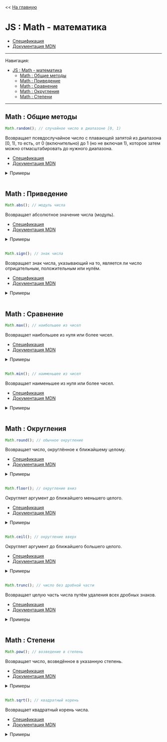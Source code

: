 << [На главную](../README.md)

# JS : Math - математика

- [Спецификация](https://tc39.es/ecma262/#sec-math-objects)
- [Документация MDN](https://developer.mozilla.org/ru/docs/Web/JavaScript/Reference/Global_Objects/Math)

---

Навигация:

- [JS : Math - математика](#js--math---математика)
  - [Math : Общие методы](#math--общие-методы)
  - [Math : Приведение](#math--приведение)
  - [Math : Сравнение](#math--сравнение)
  - [Math : Округления](#math--округления)
  - [Math : Степени](#math--степени)

---

## Math : Общие методы

<a id="random"></a>

```js
Math.random(); // случайное число в диапазоне [0, 1)
```

Возвращает псевдослучайное число с плавающей запятой из диапазона [0, 1), то есть, от 0 (включительно) до 1 (но не включая 1), которое затем можно отмасштабировать до нужного диапазона.

- [Спецификация](https://tc39.es/ecma262/#sec-math.random)
- [Документация MDN](https://developer.mozilla.org/ru/docs/Web/JavaScript/Reference/Global_Objects/Math/random)

<details>
<summary>Примеры</summary>

```js
Math.random(); // ==> 0.14939389144424675
Math.random(); // ==> 0.958739816066907
Math.random(); // ==> 0
Math.random(); // ==> 0.0695050833574784
```

</details><br>

## Math : Приведение

<a id="abs"></a>

```js
Math.abs(); // модуль числа
```

Возвращает абсолютное значение числа (модуль).

- [Спецификация](https://tc39.es/ecma262/#sec-math.abs)
- [Документация MDN](https://developer.mozilla.org/ru/docs/Web/JavaScript/Reference/Global_Objects/Math/abs)

<details>
<summary>Примеры</summary>

```js
Math.abs("-1"); // ==> 1
Math.abs(-2); // ==> 2
Math.abs(null); // ==> 0
Math.abs(""); // ==> 0
Math.abs([]); // ==> 0
Math.abs([2]); // ==> 2
Math.abs([1, 2]); // ==> NaN
Math.abs({}); // ==> NaN
Math.abs("string"); // ==> NaN
Math.abs(); // ==> NaN
```

</details><br>

<a id="sign"></a>

```js
Math.sign(); // знак числа
```

Возвращает знак числа, указывающий на то, является ли число отрицательным, положительным или нулём.

- [Спецификация](https://tc39.es/ecma262/#sec-math.sign)
- [Документация MDN](https://developer.mozilla.org/ru/docs/Web/JavaScript/Reference/Global_Objects/Math/sign)

<details>
<summary>Примеры</summary>

```js
Math.sign("0"); // ==> 0
Math.sign(0); // ==> 0
Math.sign(-0); // ==> -0
Math.sign("1"); // ==> 1
Math.sign(2); // ==> 1
Math.sign("-1"); // ==> -1
Math.sign(-2); // ==> -1
Math.sign(null); // ==> 0
Math.sign(""); // ==> 0
Math.sign([]); // ==> 0
Math.sign([2]); // ==> 1
Math.sign([1, 2]); // ==> NaN
Math.sign({}); // ==> NaN
Math.sign("string"); // ==> NaN
Math.sign(); // ==> NaN
```

</details><br>

## Math : Сравнение

<a id="max"></a>

```js
Math.max(); // наибольшее из чисел
```

Возвращает наибольшее из нуля или более чисел.

- [Спецификация](https://tc39.es/ecma262/#sec-math.max)
- [Документация MDN](https://developer.mozilla.org/ru/docs/Web/JavaScript/Reference/Global_Objects/Math/max)

<details>
<summary>Примеры</summary>

```js
Math.max(-2, 3); // ==> 3
Math.max(-2, 0, 4); // ==> 4
Math.max(""); // ==> 0
Math.max([]); // ==> 0
Math.max([2]); // ==> 2
Math.max([1, 2]); // ==> NaN
Math.max({}); // ==> NaN
Math.max("string"); // ==> NaN
Math.max(); // ==> -Infinity
```

</details><br>

<a id="min"></a>

```js
Math.min(); // наименьшее из чисел
```

Возвращает наименьшее из нуля или более чисел.

- [Спецификация](https://tc39.es/ecma262/#sec-math.min)
- [Документация MDN](https://developer.mozilla.org/ru/docs/Web/JavaScript/Reference/Global_Objects/Math/min)

<details>
<summary>Примеры</summary>

```js
Math.min(-2, 3); // ==> -2
Math.min(-2, 0, 4); // ==> -2
Math.min(""); // ==> 0
Math.min([]); // ==> 0
Math.min([2]); // ==> 2
Math.min([1, 2]); // ==> NaN
Math.min({}); // ==> NaN
Math.min("string"); // ==> NaN
Math.min(); // ==> Infinity
```

</details><br>

## Math : Округления

<a id="round"></a>

```js
Math.round(); // обычное округление
```

Возвращает число, округлённое к ближайшему целому.

- [Спецификация](https://tc39.es/ecma262/#sec-math.round)
- [Документация MDN](https://developer.mozilla.org/ru/docs/Web/JavaScript/Reference/Global_Objects/Math/round)

<details>
<summary>Примеры</summary>

```js
Math.round(20.49); // ==> 20
Math.round(20.5); // ==> 21
Math.round(-20.5); // ==> -20
Math.round(-20.51); // ==> -21
Math.round(1.005 * 100); // ==> 100
// Ошибка из-за неточности вычислений с плавающей запятой
// 1.005*100 ==> 100.49999999999999
```

</details><br>

<a id="floor"></a>

```js
Math.floor(); // округление вниз
```

Округляет аргумент до ближайшего меньшего целого.

- [Спецификация](https://tc39.es/ecma262/#sec-math.floor)
- [Документация MDN](https://developer.mozilla.org/ru/docs/Web/JavaScript/Reference/Global_Objects/Math/floor)

<details>
<summary>Примеры</summary>

```js
Math.floor(20); // ==> 20
Math.floor(20.99); // ==> 20
Math.floor(-20.99); // ==> -21
```

</details><br>

<a id="ceil"></a>

```js
Math.ceil(); // округление вверх
```

Округляет аргумент до ближайшего большего целого.

- [Спецификация](https://tc39.es/ecma262/#sec-math.ceil)
- [Документация MDN](https://developer.mozilla.org/ru/docs/Web/JavaScript/Reference/Global_Objects/Math/ceil)

<details>
<summary>Примеры</summary>

```js
Math.ceil(20); // ==> 20
Math.ceil(20.99); // ==> 21
Math.ceil(-20.99); // ==> -20
```

</details><br>

<a id="trunc"></a>

```js
Math.trunc(); // число без дробной части
```

Возвращает целую часть числа путём удаления всех дробных знаков.

- [Спецификация](https://tc39.es/ecma262/#sec-math.trunc)
- [Документация MDN](https://developer.mozilla.org/ru/docs/Web/JavaScript/Reference/Global_Objects/Math/trunc)

<details>
<summary>Примеры</summary>

```js
Math.trunc(20); // ==> 20
Math.trunc(20.99); // ==> 20
Math.trunc(0.99); // ==> 0
Math.trunc(-0.99); // ==> -0
Math.trunc(-20.99); // ==> -20
```

</details><br>

## Math : Степени

<a id="pow"></a>

```js
Math.pow(); // возведение в степень
```

Возвращает число, возведённое в указанную степень.

- [Спецификация](https://tc39.es/ecma262/#sec-math.pow)
- [Документация MDN](https://developer.mozilla.org/ru/docs/Web/JavaScript/Reference/Global_Objects/Math/pow)

<details>
<summary>Примеры</summary>

```js
Math.pow(2, 3); // ==> 8
Math.pow(7, 2); // ==> 49
```

</details><br>

<a id="sqrt"></a>

```js
Math.sqrt(); // квадратный корень
```

Возвращает квадратный корень числа.

- [Спецификация](https://tc39.es/ecma262/#sec-math.sqrt)
- [Документация MDN](https://developer.mozilla.org/ru/docs/Web/JavaScript/Reference/Global_Objects/Math/sqrt)

<details>
<summary>Примеры</summary>

```js
Math.sqrt(9); // ==> 3
Math.sqrt(2); // ==> 1.4142135623730951
Math.sqrt(1); // ==> 1
Math.sqrt(0); // ==> 0
Math.sqrt(-1); // ==> NaN
Math.sqrt(-0); // ==> -0
```

</details><br>
